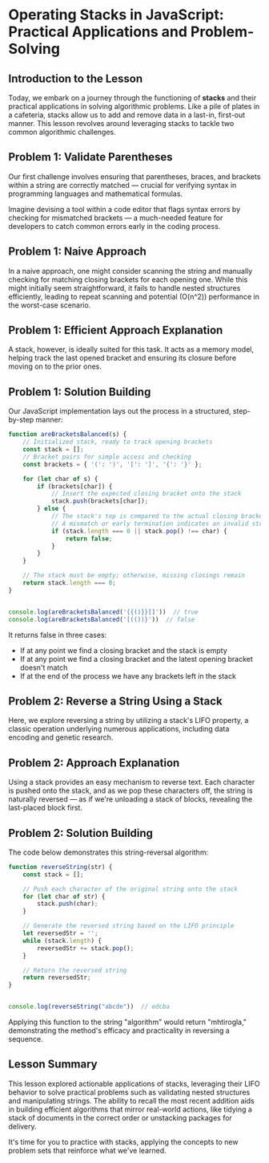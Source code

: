 # Operating Stacks in JavaScript: Practical Applications and Problem-Solving

## Introduction to the Lesson
Today, we embark on a journey through the functioning of **stacks** and their practical applications in solving algorithmic problems. Like a pile of plates in a cafeteria, stacks allow us to add and remove data in a last-in, first-out manner. This lesson revolves around leveraging stacks to tackle two common algorithmic challenges.

## Problem 1: Validate Parentheses
Our first challenge involves ensuring that parentheses, braces, and brackets within a string are correctly matched — crucial for verifying syntax in programming languages and mathematical formulas.

Imagine devising a tool within a code editor that flags syntax errors by checking for mismatched brackets — a much-needed feature for developers to catch common errors early in the coding process.

## Problem 1: Naive Approach
In a naive approach, one might consider scanning the string and manually checking for matching closing brackets for each opening one. While this might initially seem straightforward, it fails to handle nested structures efficiently, leading to repeat scanning and potential (O(n^2)) performance in the worst-case scenario.

## Problem 1: Efficient Approach Explanation
A stack, however, is ideally suited for this task. It acts as a memory model, helping track the last opened bracket and ensuring its closure before moving on to the prior ones.

## Problem 1: Solution Building
Our JavaScript implementation lays out the process in a structured, step-by-step manner:

```JavaScript
function areBracketsBalanced(s) {
    // Initialized stack, ready to track opening brackets
    const stack = [];
    // Bracket pairs for simple access and checking
    const brackets = { '(': ')', '[': ']', '{': '}' };

    for (let char of s) {
        if (brackets[char]) {
            // Insert the expected closing bracket onto the stack
            stack.push(brackets[char]);
        } else {
            // The stack's top is compared to the actual closing bracket
            // A mismatch or early termination indicates an invalid string
            if (stack.length === 0 || stack.pop() !== char) {
                return false;
            }
        }
    }

    // The stack must be empty; otherwise, missing closings remain
    return stack.length === 0;
}


console.log(areBracketsBalanced('{{()}}[]'))  // true
console.log(areBracketsBalanced('[(())}'))  // false
```

It returns false in three cases:

* If at any point we find a closing bracket and the stack is empty
* If at any point we find a closing bracket and the latest opening bracket doesn't match
* If at the end of the process we have any brackets left in the stack

## Problem 2: Reverse a String Using a Stack
Here, we explore reversing a string by utilizing a stack's LIFO property, a classic operation underlying numerous applications, including data encoding and genetic research.

## Problem 2: Approach Explanation
Using a stack provides an easy mechanism to reverse text. Each character is pushed onto the stack, and as we pop these characters off, the string is naturally reversed — as if we're unloading a stack of blocks, revealing the last-placed block first.

## Problem 2: Solution Building
The code below demonstrates this string-reversal algorithm:

```JavaScript
function reverseString(str) {
    const stack = [];

    // Push each character of the original string onto the stack
    for (let char of str) {
        stack.push(char);
    }

    // Generate the reversed string based on the LIFO principle
    let reversedStr = '';
    while (stack.length) {
        reversedStr += stack.pop();
    }

    // Return the reversed string
    return reversedStr;
}


console.log(reverseString("abcde"))  // edcba
```

Applying this function to the string "algorithm" would return "mhtirogla," demonstrating the method's efficacy and practicality in reversing a sequence.

## Lesson Summary
This lesson explored actionable applications of stacks, leveraging their LIFO behavior to solve practical problems such as validating nested structures and manipulating strings. The ability to recall the most recent addition aids in building efficient algorithms that mirror real-world actions, like tidying a stack of documents in the correct order or unstacking packages for delivery.

It's time for you to practice with stacks, applying the concepts to new problem sets that reinforce what we've learned.
